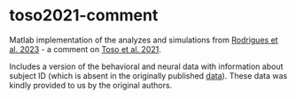 # toso2021-comment

Matlab implementation of the analyzes and simulations from [Rodrigues et al. 2023](https://www.biorxiv.org/content/10.1101/2023.11.13.566826v1.article-metrics) - a comment on [Toso et al. 2021](https://doi.org/10.1016/j.neuron.2021.08.020).

Includes a version of the behavioral and neural data with information about subject ID (which is absent in the originally published [data](https://data.mendeley.com/datasets/wp9h39kbtv/2)).
These data was kindly provided to us by the original authors.
